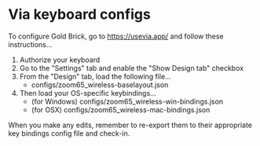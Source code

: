 # Via keyboard configs

To configure Gold Brick, go to https://usevia.app/ and follow these instructions...

1. Authorize your keyboard
2. Go to the "Settings" tab and enable the "Show Design tab" checkbox
3. From the "Design" tab, load the following file...
   * configs/zoom65_wireless-baselayout.json
4. Then load your OS-specific keybindings...
   * (for Windows) configs/zoom65_wireless-win-bindings.json
   * (for OSX) configs/zoom65_wireless-mac-bindings.json

When you make any edits, remember to re-export them to their appropriate key bindings config file and check-in.
